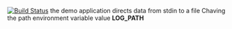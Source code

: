[![Build Status](https://travis-ci.org/Beenv12/lab12.svg?branch=master)](https://travis-ci.org/Beenv12/lab12)
the demo application directs data from stdin to a file Chaving the path environment variable value **LOG_PATH**
